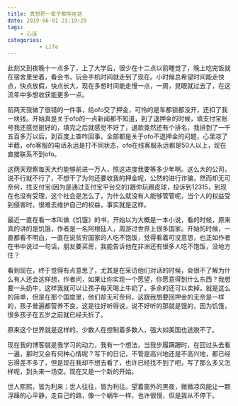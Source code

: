 ```yaml
---
title: 真想把一辈子都写在这
date: 2019-06-01 23:19:29
tags: 
    - 心话
categories: 
          - Life
---
```

此刻又到夜晚十一点多了，上了大学后，很少在十二点以前睡觉了，晚上吃完饭就在宿舍里坐着，看会书，玩会手机时间就走到了现在。小时候总希望时间能走快点，快点放假，快点长大，现在多想时间能走慢一点，一周，晃眼就过去了，在这流年中多想收获能更多一点。<!--more-->

前两天我做了很错的一件事，给ofo交了押金，可怜的是车都锁都没开，还扣了我一块钱。开始真是关于ofo的一点新闻都不知道，到了退押金的时候，填支付宝账号我还感觉挺好的，填完之后就感觉不好了，退款竟然还有个排名，我排到了一千五百多万以后，到百度上查咋回事，全部都是关于ofo不退押金的问题，心里凉了半截，ofo客服的电话永远是打不同状态，ofo在线客服永远都是50人以上，现在直接联系不到ofo。

这两天观察每天大约能够前进一万人，照这进度我要等多少年啊。这么大的公司，说不行就不行了，不想干了为何还要收我的押金呢，公然的进行诈骗，然而却无可奈何，找支付宝(因为是通过支付宝平台交的)跟你玩踢皮球，投诉到12315，到现在也没有受理，这个社会是怎么了，为什么就没有人能够管管呢，当个人的权益受到侵害时，很难去维护自己的权益，事实就是这样。

最近一直在看一本叫做《饥饿》的书，开始以为大概是一本小说，看的时候，原来真的讲的是饥饿，作者是一名阿根廷人，周游过世界上很多国家。开始的时候，一直都看不明白，一直在说贫穷国家的人吃不饱饭，觉得看着可没意思，也正如作者在书中说过一句话，朋友要买房，我能告诉他在非洲还有很多人吃不饱饭，没地方住？

看到现在，终于觉得有点意思了，尤其是在采访他们对话的时候，会很不了解为什么有人还会这样想，作者问，如果让你实现一个愿望，你愿意得到什么东西？我想要一头奶牛，这样我就可以让孩子每天喝上牛奶了，多余的还可以卖掉。就是这么的简单，但是在那个国度里，他们却无可奈何，这跟我想要回押金的无奈是一样的，孩子普遍都营养不良，这是往好听得说，说不好听的那就是饿的，因为饥饿，很多孩子在五岁之前就已经夭折了。

原来这个世界就是这样的，少数人在控制着多数人，强大如美国也逃脱不了。

现在我的博客就是我学习的动力，我有一个想法，当我步履蹒跚时，在回过头去看一遍，那时又会有何种心情呢？写下的日记，不管是高兴地还是不高兴地，都已经忘得差不多了，但是现在我却不想去看了，也许已经找不到了吧，写了那么多又怎样呢，到头来一场空。现在又是一个新的开始。

世人熙熙，皆为利来；世人往往，皆为利往。望着窗外的黑夜，微微凉风能让一颗浮躁的心平静，走自己的路，像一个蜗牛一样，也许很慢，但是我从不停下。